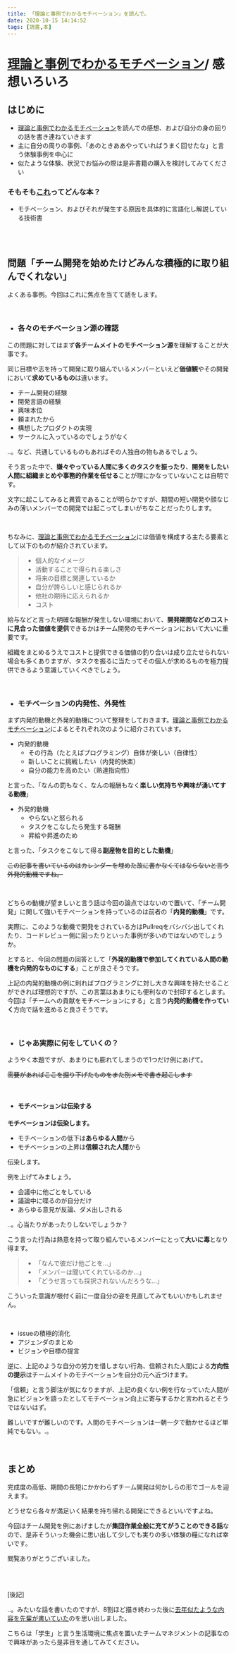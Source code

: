```yaml
---
title: 「理論と事例でわかるモチベーション」を読んで。
date: 2020-10-15 14:14:52
tags: [読書,本] 
---
```

# [理論と事例でわかるモチベーション](https://booth.pm/ja/items/1572897)/ 感想いろいろ

## はじめに

- [理論と事例でわかるモチベーション](https://booth.pm/ja/items/1572897)を読んでの感想、および自分の身の回りの話を書き連ねていきます
- 主に自分の周りの事例、「あのときああやっていればうまく回せたな」と言う体験事例を中心に
- 似たような体験、状況でお悩みの際は是非書籍の購入を検討してみてください

### そもそも[これ](https://booth.pm/ja/items/1572897)ってどんな本？

- モチベーション、およびそれが発生する原因を具体的に言語化し解説している技術書

<br/>
<br/>

## 問題「チーム開発を始めたけどみんな積極的に取り組んでくれない」

よくある事例。今回はこれに焦点を当てて話をします。

<br/>

- ### 各々のモチベーション源の確認

この問題に対してはまず**各チームメイトのモチベーション源**を理解することが大事です。

同じ目標や志を持って開発に取り組んでいるメンバーといえど**価値観**やその開発において**求めているもの**は違います。

- チーム開発の経験
- 開発言語の経験
- 興味本位
- 頼まれたから
- 構想したプロダクトの実現
- サークルに入っているのでしょうがなく

..。など、共通しているものもあればその人独自の物もあるでしょう。

そう言った中で、**嫌々やっている人間に多くのタスクを振ったり**、**開発をしたい人間に組織まとめや事務的作業を任せる**ことが理にかなっていないことは自明です。

文字に起こしてみると異質であることが明らかですが、期間の短い開発や顔なじみの薄いメンバーでの開発では起こってしまいがちなことだったりします。

<br/>

ちなみに、[理論と事例でわかるモチベーション](https://booth.pm/ja/items/1572897)には価値を構成する主たる要素として以下のものが紹介されています。

> - 個人的なイメージ
> - 活動することで得られる楽しさ
> - 将来の目標と関連しているか
> - 自分が誇らしいと感じられるか
> - 他社の期待に応えられるか
> - コスト

給与などと言った明確な報酬が発生しない環境において、**開発期間などのコストに見合った価値を提供**できるかはチーム開発のモチベーションにおいて大いに重要です。

組織をまとめるうえでコストと提供できる価値の釣り合いは成り立たせられない場合も多くありますが、タスクを振るに当たってその個人が求めるものを極力提供できるよう意識していくべきでしょう。

<br/>

- ### モチベーションの内発性、外発性

まず内発的動機と外発的動機について整理をしておきます。[理論と事例でわかるモチベーション](https://booth.pm/ja/items/1572897)によるとそれぞれ次のように紹介されています。

- 内発的動機
  - その行為（たとえばプログラミング）自体が楽しい（自律性）
  - 新しいことに挑戦したい（内発的快楽）
  - 自分の能力を高めたい（熟達指向性）

と言った、「なんの罰もなく、なんの報酬もなく**楽しい気持ちや興味が湧いてする動機**」

- 外発的動機
  - やらないと怒られる
  - タスクをこなしたら発生する報酬
  - 昇給や昇進のため

と言った、「タスクをこなして得る**副産物を目的とした動機**」

~~この記事を書いているのはカレンダーを埋めた故に書かなくてはならないと言う外発的動機ですね。~~

<br/>

どちらの動機が望ましいと言う話は今回の論点ではないので置いて、「チーム開発」に関して強いモチベーションを持っているのは前者の「**内発的動機**」です。

実際に、このような動機で開発をされている方はPullreqをバシバシ出してくれたり、コードレビュー側に回ったりといった事例が多いのではないのでしょうか。

とすると、今回の問題の回答として「**外発的動機で参加してくれている人間の動機を内発的なものにする**」ことが良さそうです。

上記の内発的動機の例に則ればプログラミングに対し大きな興味を持たせることができれば理想的ですが、この言葉はあまりにも便利なので封印するとします。
今回は「チームへの貢献をモチベーションにする」と言う**内発的動機を作っていく**方向で話を進めると良さそうです。

<br/>

- ### じゃあ実際に何をしていくの？

ようやく本題ですが、あまりにも膨れてしまうので1つだけ例にあげて。

~~需要があればここを掘り下げたものをまた別メモで書き起こします~~

<br/>

- #### モチベーションは伝染する

**モチベーションは伝染します。**

- モチベーションの低下は**あらゆる人間**から
- モチベーションの上昇は**信頼された人間**から

伝染します。
<br/>

例を上げてみましょう。

- 会議中に他ごとをしている
- 議論中に喋るのが自分だけ
- あらゆる意見が反論、ダメ出しされる

..。心当たりがあったりしないでしょうか？

こう言った行為は熱意を持って取り組んでいるメンバーにとって**大いに毒**となり得ます。

> - 「なんで彼だけ他ごとを...」
> - 「メンバーは聞いてくれているのか...」
> - 「どうせ言っても採択されないんだろうな...」

こういった意識が根付く前に一度自分の姿を見直してみてもいいかもしれません。

<br>

- issueの積極的消化
- アジェンダのまとめ
- ビジョンや目標の提言

逆に、上記のような自分の労力を惜しまない行為、信頼された人間による**方向性の提示**はチームメイトのモチベーションを自分の元へ近づけます。

「信頼」と言う脚注が気になりますが、上記の良くない例を行なっていた人間が急にビジョンを語ったとしてモチベーション向上に寄与するかと言われるとそうではないはず。

難しいですが難しいのです。人間のモチベーションは一朝一夕で動かせるほど単純でもない。.。

<br/>

## まとめ

完成度の高低、期間の長短にかかわらずチーム開発は何かしらの形でゴールを迎えます。

どうせなら各々が満足いく結果を持ち帰れる開発にできるといいですよね。

今回はチーム開発を例にあげましたが**集団作業全般に充てがうことのできる話**なので、是非そういった機会に思い出して少しでも実りの多い体験の糧になれば幸いです。

閲覧ありがとうございました。

<br/>
<br/>

[後記]

..。みたいな話を書いたのですが、8割ほど描き終わった後に[去年似たような内容を先輩が書いていた](https://note.com/ozin/n/n26a3490620fe)のを思い出しました。

こちらは「学生」と言う生活環境に焦点を置いたチームマネジメントの記事なので興味があったら是非目を通してみてください。
